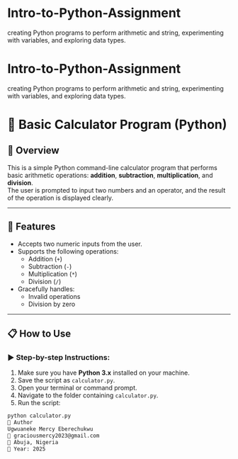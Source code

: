 # Intro-to-Python-Assignment
creating Python programs to perform arithmetic and string, experimenting with variables, and exploring data types.
# Intro-to-Python-Assignment
creating Python programs to perform arithmetic and string, experimenting with variables, and exploring data types.
# 🧮 Basic Calculator Program (Python)

## 📘 Overview

This is a simple Python command-line calculator program that performs basic arithmetic operations: **addition**, **subtraction**, **multiplication**, and **division**.  
The user is prompted to input two numbers and an operator, and the result of the operation is displayed clearly.

---

## 🚀 Features

- Accepts two numeric inputs from the user.
- Supports the following operations:
  - Addition (`+`)
  - Subtraction (`-`)
  - Multiplication (`*`)
  - Division (`/`)
- Gracefully handles:
  - Invalid operations
  - Division by zero

---

## 📋 How to Use

### ▶️ Step-by-step Instructions:

1. Make sure you have **Python 3.x** installed on your machine.
2. Save the script as `calculator.py`.
3. Open your terminal or command prompt.
4. Navigate to the folder containing `calculator.py`.
5. Run the script:

```bash
python calculator.py
👤 Author
Ugwuaneke Mercy Eberechukwu
📧 graciousmercy2023@gmail.com
📍 Abuja, Nigeria
📅 Year: 2025



